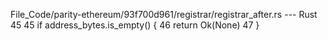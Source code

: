 File_Code/parity-ethereum/93f700d961/registrar/registrar_after.rs --- Rust
45                                                                                                                                                           45                 if address_bytes.is_empty() {
                                                                                                                                                             46                         return Ok(None)
                                                                                                                                                             47                 }

